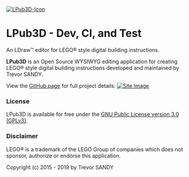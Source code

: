 [![LPub3D-Icon][lpub3d-icon]][site-url]
# LPub3D - Dev, CI, and Test
An LDraw™ editor for LEGO® style digital building instructions.

**LPub3D** is an Open Source WYSIWYG editing application for creating LEGO® style digital building instructions developed and maintained by Trevor SANDY. 

View the [GitHub page][site-url] for full project details:
[![Site Image][site-image]][site-url]

### License
LPub3D is available for free under the [GNU Public License version 3.0 (GPLv3)][copying].

### Disclaimer
LEGO® is a trademark of the LEGO Group of companies which does not sponsor, authorize or endorse this application.

[lpub3d-icon]:         https://raw.githubusercontent.com/trevorsandy/lpub3d/master/mainApp/resources/lpub3d128.png
[copying]:             https://github.com/trevorsandy/lpub3d/blob/master/mainApp/docs/COPYING.txt
[site-image]:          https://trevorsandy.github.io/lpub3d/assets/images/lpub3dsite.png
[site-url]:            https://trevorsandy.github.io/lpub3d/

Copyright (c) 2015 - 2019 by Trevor SANDY
